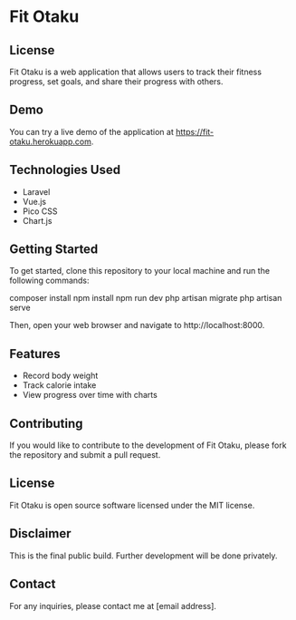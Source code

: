 # Fit Otaku

## License

Fit Otaku is a web application that allows users to track their fitness progress, set goals, and share their progress with others.

## Demo

You can try a live demo of the application at https://fit-otaku.herokuapp.com.

## Technologies Used
- Laravel
- Vue.js
- Pico CSS
- Chart.js

## Getting Started
To get started, clone this repository to your local machine and run the following commands:

composer install
npm install
npm run dev
php artisan migrate
php artisan serve

Then, open your web browser and navigate to http://localhost:8000.

## Features
- Record body weight
- Track calorie intake
- View progress over time with charts

## Contributing
If you would like to contribute to the development of Fit Otaku, please fork the repository and submit a pull request.

## License
Fit Otaku is open source software licensed under the MIT license.

## Disclaimer

This is the final public build. Further development will be done privately.

## Contact

For any inquiries, please contact me at [email address].